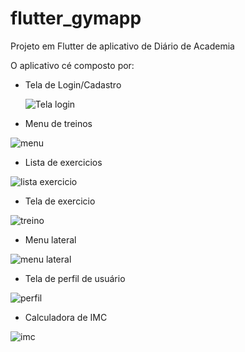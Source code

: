 # flutter_gymapp

Projeto em Flutter de aplicativo de Diário de Academia

O aplicativo cé composto por:

- Tela de Login/Cadastro
  
  ![Tela login](https://github.com/AlanMedeirosAG/GymApp/assets/118941629/91081c1e-d8e0-420c-b356-a5e476dcaa61)

- Menu de treinos

![menu](https://github.com/AlanMedeirosAG/GymApp/assets/118941629/2611c7fe-25f1-414a-bc11-70f3188afcb1)

- Lista de exercicios

![lista exercicio](https://github.com/AlanMedeirosAG/GymApp/assets/118941629/6e9c8bb3-f033-45d2-8286-d4d551b82bf4)

- Tela de exercicio

![treino](https://github.com/AlanMedeirosAG/GymApp/assets/118941629/b59842b7-c749-4a39-bd62-b0aaeba059bd)

- Menu lateral

![menu lateral](https://github.com/AlanMedeirosAG/GymApp/assets/118941629/735d188c-c581-4603-b5f9-bacbad1b2fa2)

- Tela de perfil de usuário

![perfil](https://github.com/AlanMedeirosAG/GymApp/assets/118941629/32a55bb0-c43c-455b-9d49-f2ee29804ee3)

- Calculadora de IMC
  
![imc](https://github.com/AlanMedeirosAG/GymApp/assets/118941629/1ef64011-eb51-42c7-a1f4-369cd0fa266c)

